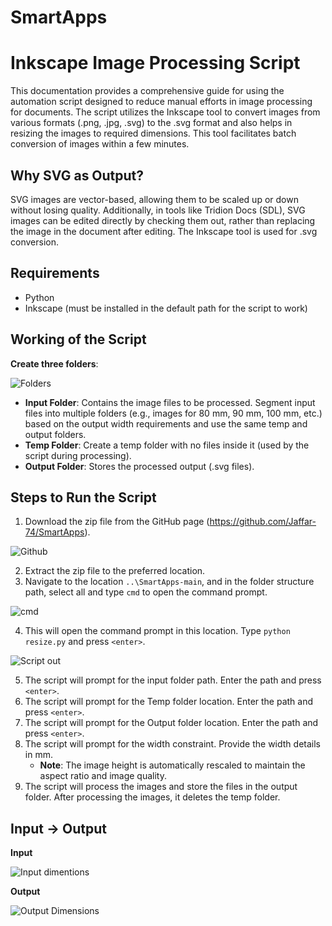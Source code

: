 # SmartApps
# Inkscape Image Processing Script

This documentation provides a comprehensive guide for using the automation script designed to reduce manual efforts in image processing for documents. The script utilizes the Inkscape tool to convert images from various formats (.png, .jpg, .svg) to the .svg format and also helps in resizing the images to required dimensions. This tool facilitates batch conversion of images within a few minutes.

## Why SVG as Output?

SVG images are vector-based, allowing them to be scaled up or down without losing quality. Additionally, in tools like Tridion Docs (SDL), SVG images can be edited directly by checking them out, rather than replacing the image in the document after editing. The Inkscape tool is used for .svg conversion.

## Requirements

- Python
- Inkscape (must be installed in the default path for the script to work)

## Working of the Script

**Create three folders**:

![Folders](https://github.com/user-attachments/assets/5e84c7fc-9d7a-4f43-958b-7687a02484d1)

- **Input Folder**: Contains the image files to be processed. Segment input files into multiple folders (e.g., images for 80 mm, 90 mm, 100 mm, etc.) based on the output width requirements and use the same temp and output folders.
- **Temp Folder**: Create a temp folder with no files inside it (used by the script during processing).
- **Output Folder**: Stores the processed output (.svg files).

## Steps to Run the Script

1. Download the zip file from the GitHub page (https://github.com/Jaffar-74/SmartApps).
   
 ![Github](https://github.com/user-attachments/assets/8c768d36-4058-4d48-a903-261be8027f89)
 
2. Extract the zip file to the preferred location.
3. Navigate to the location `..\SmartApps-main`, and in the folder structure path, select all and type `cmd` to open the command prompt.
   
 ![cmd](https://github.com/user-attachments/assets/135ae940-f3e5-4cd7-965e-3114f9543fd3)
 
4. This will open the command prompt in this location. Type `python resize.py` and press `<enter>`.
   
 ![Script out](https://github.com/user-attachments/assets/9ddaa43f-9582-4f63-b99e-14b8f1d1caac)
   
5. The script will prompt for the input folder path. Enter the path and press `<enter>`.
6. The script will prompt for the Temp folder location. Enter the path and press `<enter>`.
7. The script will prompt for the Output folder location. Enter the path and press `<enter>`.
8. The script will prompt for the width constraint. Provide the width details in mm.
   - **Note**: The image height is automatically rescaled to maintain the aspect ratio and image quality.
9. The script will process the images and store the files in the output folder. After processing the images, it deletes the temp folder.


## Input -> Output 

**Input**

![Input dimentions](https://github.com/user-attachments/assets/6ced9f2a-72cb-460d-befd-cb6ad21ee9d8)

**Output**

![Output Dimensions](https://github.com/user-attachments/assets/6ddadd44-7dc2-4533-868b-df6e67d73dde)

